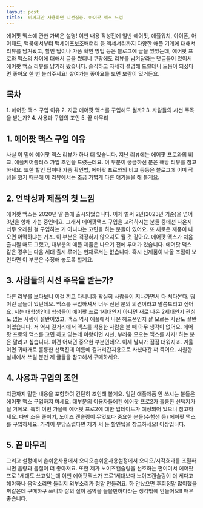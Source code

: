 ```yaml
---
layout: post
title:  비싸지만 사용하면 시선집중. 아이팟 맥스 느낌
---
```


에어팟 맥스에 관한 가벼운 설명!
이번 내용 작성전에 일반 에어팟, 애플워치, 아이폰, 아이패드, 맥북에서부터 맥세이프보조배터리 등 액세서리까지 다양한 애플 기계에 대해서 리뷰를 남겨왔고, 할인 팁이나 가품 확인 방법 등은 블로그에 글을 썼었는데, 에어팟 프로와 맥스의 차이에 대해서 글을 썼더니 쿠팡에도 리뷰를 남겨달라는 댓글들이 있어서 에어팟 맥스 리뷰를 남기러 왔습니다. 솔직하고 자세히 설명해 드릴테니 도움이 되셨다면 좋아요 한 번 눌러주세요! 쌓여가는 좋아요를 보면 보람이 있거든요.


<h2>목차</h2>
1. 에어팟 맥스 구입 이유
2. 지금 에어팟 맥스를 구입해도 될까?
3. 사람들의 시선 주목을 받는가?
4. 사용과 구입의 조언
5. 끝 마무리



<h2>1. 에어팟 맥스 구입 이유</h2>
사실 이 밑에 에어팟 맥스 리뷰가 하나 더 있습니다. 지난 리뷰에는 에어팟 프로와의 비교, 애플케어플러스 가입 조언을 드렸는데요. 
이 부분이 궁금하신 분은 해당 리뷰를 참고하세요. 
또한 할인 팁이나 가품 확인법, 에어팟 프로와의 비교 등등은 블로그에 이미 작성을 했기 때문에 이 리뷰에서는 조금 가볍게 다른 얘기들을 해 볼게요.



<h2>2. 언박싱과 제품의 첫 느낌</h2>
에어팟 맥스는 2020년 말 쯤에 출시되었습니다. 
이제 벌써 2년(2023년 기준)을 넘어 3년을 향해 가는 중인데요. 
그래서 에어팟맥스 구입을 고려하시는 분들 중에선 나온지 너무 오래된 걸 구입하는 거 아니냐는 고민을 하는 분들이 있어요. 
또 새로운 제품이 나오면 어떡하냐는 거죠. 
이 부분은 걱정하지 않으셔도 될 것 같아요. 에어팟 맥스가 처음 출시될 때도 그랬고, 대부분의 애플 제품은 나오기 전에 루머가 있습니다. 
에어팟 맥스 같은 경우는 다음 세대 출시 루머는 현재로서는 없습니다. 
혹시 신제품이 나올 조짐이 보인다면 이 부분은 수정해 놓도록 할게요.



<h2>3. 사람들의 시선 주목을 받는가?</h2>
다른 리뷰를 보다보니 이걸 끼고 다니니까 확실히 사람들이 지나가면서 다 쳐다본다.
뭐 이런 글들이 있던데요. 
맥스를 구입하셔서 너무 신난 분의 의견이라고 말씀드리고 싶어요. 
저는 대학생인데 학생들이 에어팟 프로 1세대인지 아니면 새로 나온 2세대인지 관심도 없는 사람이 절반이었고, 맥스 역시 애플에서 나온 헤드폰인지 잘 모르는 사람도 절반이었습니다. 
저 역시 길거리에서 맥스를 착용한 사람을 볼 때 아무 생각이 없어요. 
에어팟 프로와 맥스를 고민 하고 있는데 이왕이면 시선, 부러움 모으는 맥스를 사자!
하는 분은 말리고 싶습니다. 이건 어쩌면 중요한 부분인데요. 
이제 날씨가 점점 더워지죠. 
겨울이면 귀마개로 훌륭한 선택진데 여름에 길거리간지용으로 사셨다간 쪄 죽어요. 
시원한 실내에서 쓰실 분만 제 글들을 참고해서 구매하세요.



<h2>4. 사용과 구입의 조언</h2>
지금까지 말한 내용을 포함하여 간단히 조언해 볼게요.
일단 애플제품 안 쓰시는 분들은 에어팟 맥스 구입하지 마세요.
대부분의 이용자들에겐 에어팟 프로2가 훌륭한 선택지가 될 거에요.
특히 이번 가을에 에어팟 프로2에 대한 업데이트가 예정되어 있으니 참고하세요.
다만 소음 줄이기, 노이즈 캔슬링이 무엇보다 중요한 분들(수험생 등) 에어팟 맥스를 구입하세요.
가격이 부담스럽다면 제가 써 둔 할인팁을 참고하세요! 이상입니다.



<h2>5. 끝 마무리</h2>
그리고 설정에서 손쉬운사용에서 오디오손쉬운사용설정에서 오디오/시각효과를 조절하시면 음량과 음질이 더
좋아져요.
또한 제가 노이즈캔슬링을 선호하는 편이여서 에어팟 프로 1세대도 쓰고있는데 이번 에어팟맥스가 프로1세대보다 노이즈캔슬링이 더 세다고해야하나 음악소리만 들리지 외부소리가 정말 안들려요.
하 안샀으면 후회정말 많이했을꺼같은데 구매하구 쓰니까 삶의 질이 음악을 들을만하다라는 생각밖에 안들어요!! 매우 좋습니다.
